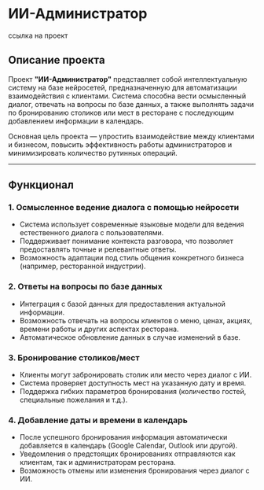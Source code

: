 # ИИ-Администратор

ссылка на проект



## Описание проекта

Проект **"ИИ-Администратор"** представляет собой интеллектуальную систему на базе нейросетей, предназначенную для автоматизации взаимодействия с клиентами. Система способна вести осмысленный диалог, отвечать на вопросы по базе данных, а также выполнять задачи по бронированию столиков или мест в ресторане с последующим добавлением информации в календарь.

Основная цель проекта — упростить взаимодействие между клиентами и бизнесом, повысить эффективность работы администраторов и минимизировать количество рутинных операций.

---

## Функционал

### 1. Осмысленное ведение диалога с помощью нейросети
- Система использует современные языковые модели для ведения естественного диалога с пользователями.
- Поддерживает понимание контекста разговора, что позволяет предоставлять точные и релевантные ответы.
- Возможность адаптации под стиль общения конкретного бизнеса (например, ресторанной индустрии).

### 2. Ответы на вопросы по базе данных
- Интеграция с базой данных для предоставления актуальной информации.
- Возможность отвечать на вопросы клиентов о меню, ценах, акциях, времени работы и других аспектах ресторана.
- Автоматическое обновление данных в случае изменений в базе.

### 3. Бронирование столиков/мест
- Клиенты могут забронировать столик или место через диалог с ИИ.
- Система проверяет доступность мест на указанную дату и время.
- Поддержка гибких параметров бронирования (количество гостей, специальные пожелания и т.д.).

### 4. Добавление даты и времени в календарь
- После успешного бронирования информация автоматически добавляется в календарь (Google Calendar, Outlook или другой).
- Уведомления о предстоящих бронированиях отправляются как клиентам, так и администраторам ресторана.
- Возможность отмены или изменения бронирования через диалог с ИИ.
